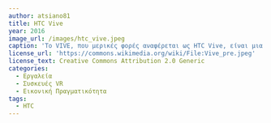 ```yaml
---
author: atsiano81
title: HTC Vive
year: 2016
image_url: /images/htc_vive.jpeg
caption: 'Το VIVE, που μερικές φορές αναφέρεται ως HTC Vive, είναι μια συσκευή εικονικής πραγματικότητας της HTC Corporation. Αποτελείται από harware όπως τα ακουστικά και αξεσουάρ εικονικής πραγματικότητας, λογισμικό και υπηρεσίες εικονικής πραγματικότητας και πρωτοβουλίες που προωθούν εφαρμογές εικονικής πραγματικότητας σε τομείς όπως οι επιχειρήσεις και οι τέχνες.'
license_url: 'https://commons.wikimedia.org/wiki/File:Vive_pre.jpeg' 
license_text: Creative Commons Attribution 2.0 Generic 
categories:
  - Εργαλεία
  - Συσκευές VR
  - Εικονική Πραγματικότητα
tags:
  - HTC 
---
```


